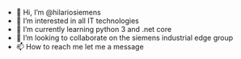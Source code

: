 - 👋 Hi, I’m @hilariosiemens
- 👀 I’m interested in all IT technologies
- 🌱 I’m currently learning python 3 and .net core
- 💞️ I’m looking to collaborate on the siemens industrial edge group
- 📫 How to reach me let me a message

<!---
hilariosiemens/hilariosiemens is a ✨ special ✨ repository because its `README.md` (this file) appears on your GitHub profile.
You can click the Preview link to take a look at your changes.
--->
